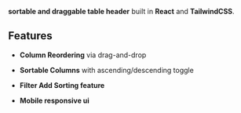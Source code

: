 **sortable and draggable table header** built in **React** and **TailwindCSS**.

## Features

- **Column Reordering** via drag-and-drop
- **Sortable Columns** with ascending/descending toggle

- **Filter Add Sorting feature**

- **Mobile responsive ui**
